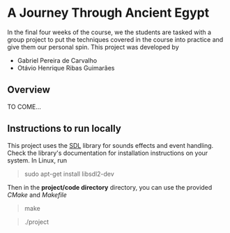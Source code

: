 # A Journey Through Ancient Egypt

In the final four weeks of the course, we the students are tasked with a group project to put the techniques covered in the course into practice and give them our personal spin. This project was developed by 

- Gabriel Pereira de Carvalho
- Otávio Henrique Ribas Guimarães

## Overview

TO COME...


## Instructions to run locally

This project uses the [SDL](https://wiki.libsdl.org/SDL2/Installation) library for sounds effects and event handling. Check the library's documentation for installation instructions on your system. In Linux, run

> sudo apt-get install libsdl2-dev

Then in the **project/code directory** directory, you can use the provided *CMake* and *Makefile*

> make

>./project